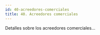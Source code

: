 ```yaml
---
id: 40-acreedores-comerciales
title: 40. Acreedores comerciales
---
```

Detalles sobre los acreedores comerciales...
